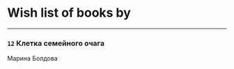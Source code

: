 # Wish list of books by [](https://ok.ru/profile/536771522733)
---

### `12` Клетка семейного очага
Марина Болдова

